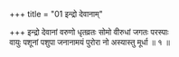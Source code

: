 +++
title = "01 इन्द्रो देवानाम्"

+++
इन्द्रो देवानां वरुणो धृतव्रतः सोमो वीरुधां जगतः परस्पाः  
वायुः पशूनां पशुपा जनानामयं पुरोरा नो अस्यास्तु मूर्धा ॥ १ ॥